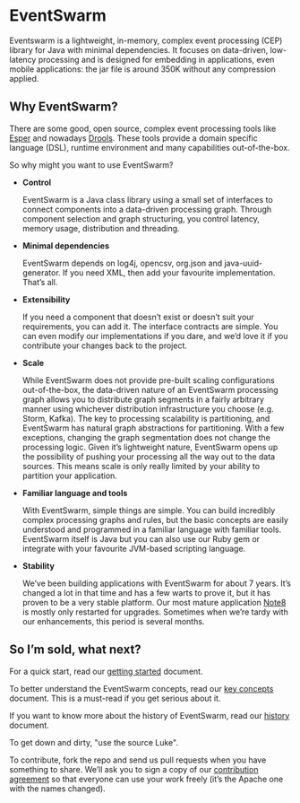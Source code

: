 # EventSwarm

Eventswarm is a lightweight, in-memory, complex event processing (CEP)
library for Java with minimal dependencies. It focuses on data-driven,
low-latency processing and is designed for embedding in applications,
even mobile applications: the jar file is around 350K without any
compression applied.

## Why EventSwarm?

There are some good, open source, complex event processing tools like
[Esper](http://esper.codehaus.org) and nowadays [Drools](http://drools.org).
These tools provide a domain specific language (DSL), runtime environment and many
capabilities out-of-the-box.

So why might you want to use EventSwarm?

-   **Control**

    EventSwarm is a Java class library using a small set of interfaces
    to connect components into a data-driven processing graph. Through
    component selection and graph structuring, you control latency,
    memory usage, distribution and threading.

-   **Minimal dependencies**

    EventSwarm depends on log4j, opencsv, org.json and
    java-uuid-generator. If you need XML, then add your favourite
    implementation. That’s all.

-   **Extensibility**

    If you need a component that doesn’t exist or doesn’t suit your
    requirements, you can add it. The interface contracts are simple.
    You can even modify our implementations if you dare, and we’d love
    it if you contribute your changes back to the project.

-   **Scale**

    While EventSwarm does not provide pre-built scaling configurations
    out-of-the-box, the data-driven nature of an EventSwarm processing
    graph allows you to distribute graph segments in a fairly arbitrary
    manner using whichever distribution infrastructure you choose (e.g.
    Storm, Kafka). The key to processing scalability is partitioning,
    and EventSwarm has natural graph abstractions for partitioning. With
    a few exceptions, changing the graph segmentation does not change
    the processing logic. Given it’s lightweight nature, EventSwarm
    opens up the possibility of pushing your processing all the way out
    to the data sources. This means scale is only really limited by your
    ability to partition your application.

-   **Familiar language and tools**

    With EventSwarm, simple things are simple. You can build incredibly
    complex processing graphs and rules, but the basic concepts are
    easily understood and programmed in a familiar language with
    familiar tools. EventSwarm itself is Java but you can also use our
    Ruby gem or integrate with your favourite JVM-based scripting
    language.

-   **Stability**

    We’ve been building applications with EventSwarm for about 7 years.
    It’s changed a lot in that time and has a few warts to prove it, but
    it has proven to be a very stable platform. Our most mature
    application [Note8](https://note8.com.au) is mostly only restarted for upgrades.
    Sometimes when we’re tardy with our enhancements, this period is
    several months.

## So I’m sold, what next?

For a quick start, read our [getting started](./GETTING_STARTED.md) document.

To better understand the EventSwarm concepts, read our [key concepts](./CONCEPTS.md)
document. This is a must-read if you get serious about it.

If you want to know more about the history of EventSwarm, read our
[history](./HISTORY.md) document.

To get down and dirty, "use the source Luke".

To contribute, fork the repo and send us pull requests when you have
something to share. We’ll ask you to sign a copy of our [contribution
agreement](./CONTRIBUTORS_AGREEMENT.txt) so that everyone can use your
work freely (it’s the Apache one with the names changed).
